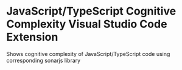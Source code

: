 # JavaScript/TypeScript Cognitive Complexity Visual Studio Code Extension

Shows cognitive complexity of JavaScript/TypeScript code using corresponding sonarjs library
